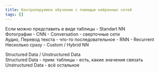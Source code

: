 ```yaml
---
title: Контролируемое обучение с помощью нейронных сетей
tags: []
---
```

Если можно представить в виде таблицы - Standart NN  
Фотографии - CNN - Conversation - сверточные сети  
Аудио, Перевод текста - что-то последовательное - RNN - Recurrent  
Несколько сразу - Custom / Hybrid NN  



Structured Data / Unstructured Data  
Structured Data - прим: таблицы - есть, какие значения связать  
Unstructured Data - всё остальное  